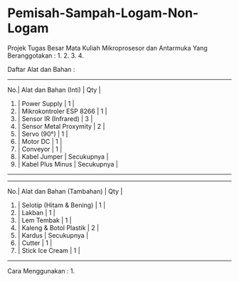 # Pemisah-Sampah-Logam-Non-Logam
Projek Tugas Besar Mata Kuliah Mikroprosesor dan Antarmuka Yang Beranggotakan :
1. 
2. 
3. 
4. 

Daftar Alat dan Bahan :
_ _ _ _ _ _ _ _ _ _ _ _ _ _ _ _ _ _ _ _ _ _ 
No.| Alat dan Bahan (Inti)   |     Qty     |
1. | Power Supply            |      1      |
2. | Mikrokontroler ESP 8266 |      1      |
3. | Sensor IR (Infrared)    |      3      |
4. | Sensor Metal Proxymity  |      2      |
5. | Servo (90°)             |      1      |
6. | Motor DC                |      1      |
7. | Conveyor                |      1      |
8. | Kabel Jumper            |  Secukupnya |
9. | Kabel Plus Minus        |  Secukupnya |
- - - - - - - - - - - - - - - - - - - - - - 
_ _ _ _ _ _ _ _ _ _ _ _ _ _ _ _ _ _ _ _ _ _ _
No.| Alat dan Bahan (Tambahan) |    Qty     |
1. | Selotip (Hitam & Bening)  |     1      |
2. | Lakban                    |     1      |
3. | Lem Tembak                |     1      |
4. | Kaleng & Botol Plastik    |     2      |
5. | Kardus                    | Secukupnya |
6. | Cutter                    |     1      |
7. | Stick Ice Cream           |     1      |
- - - - - - - - - - - - - - - - - - - - - - -

Cara Menggunakan :
1. 

